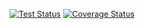[![Test Status](https://travis-ci.org/IlFiltsin/travis_test.svg?branch=master)](https://travis-ci.org/IlFiltsin/travis_test)
[![Coverage Status](https://coveralls.io/repos/github/IlFiltsin/travis_test/badge.svg?branch=master)](https://coveralls.io/github/IlFiltsin/travis_test?branch=master)